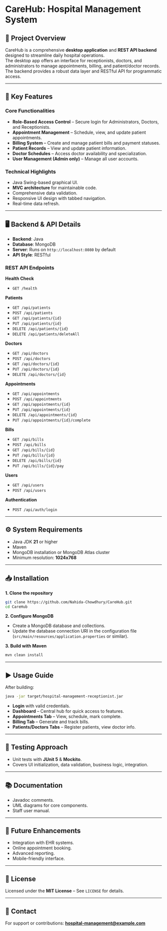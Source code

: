 # CareHub: Hospital Management System

## 📌 Project Overview
CareHub is a comprehensive **desktop application** and **REST API backend** designed to streamline daily hospital operations.  
The desktop app offers an interface for receptionists, doctors, and administrators to manage appointments, billing, and patient/doctor records.  
The backend provides a robust data layer and RESTful API for programmatic access.

---

## 🚀 Key Features

### Core Functionalities
- **Role-Based Access Control** – Secure login for Administrators, Doctors, and Receptionists.
- **Appointment Management** – Schedule, view, and update patient appointments.
- **Billing System** – Create and manage patient bills and payment statuses.
- **Patient Records** – View and update patient information.
- **Doctor Schedules** – Access doctor availability and specialization.
- **User Management (Admin only)** – Manage all user accounts.

### Technical Highlights
- Java Swing-based graphical UI.
- **MVC architecture** for maintainable code.
- Comprehensive data validation.
- Responsive UI design with tabbed navigation.
- Real-time data refresh.

---

## 🖥 Backend & API Details
- **Backend**: Java  
- **Database**: MongoDB  
- **Server**: Runs on `http://localhost:8080` by default  
- **API Style**: RESTful

### REST API Endpoints
**Health Check**
- `GET /health`

**Patients**
- `GET /api/patients`
- `POST /api/patients`
- `GET /api/patients/{id}`
- `PUT /api/patients/{id}`
- `DELETE /api/patients/{id}`
- `DELETE /api/patients/deleteAll`

**Doctors**
- `GET /api/doctors`
- `POST /api/doctors`
- `GET /api/doctors/{id}`
- `PUT /api/doctors/{id}`
- `DELETE /api/doctors/{id}`

**Appointments**
- `GET /api/appointments`
- `POST /api/appointments`
- `GET /api/appointments/{id}`
- `PUT /api/appointments/{id}`
- `DELETE /api/appointments/{id}`
- `PUT /api/appointments/{id}/complete`

**Bills**
- `GET /api/bills`
- `POST /api/bills`
- `GET /api/bills/{id}`
- `PUT /api/bills/{id}`
- `DELETE /api/bills/{id}`
- `PUT /api/bills/{id}/pay`

**Users**
- `GET /api/users`
- `POST /api/users`

**Authentication**
- `POST /api/auth/login`

---

## ⚙️ System Requirements
- Java JDK **21** or higher
- Maven
- MongoDB installation or MongoDB Atlas cluster
- Minimum resolution: **1024x768**

---

## 📥 Installation

**1. Clone the repository**
```bash
git clone https://github.com/Nahida-Chowdhury/CareHub.git
cd CareHub
```

**2. Configure MongoDB**
- Create a MongoDB database and collections.
- Update the database connection URI in the configuration file (`src/main/resources/application.properties` or similar).

**3. Build with Maven**
```bash
mvn clean install
```

---

## ▶️ Usage Guide
After building:
```bash
java -jar target/hospital-management-receptionist.jar
```

- **Login** with valid credentials.  
- **Dashboard** – Central hub for quick access to features.  
- **Appointments Tab** – View, schedule, mark complete.  
- **Billing Tab** – Generate and track bills.  
- **Patients/Doctors Tabs** – Register patients, view doctor info.

---

## 🧪 Testing Approach
- Unit tests with **JUnit 5** & **Mockito**.
- Covers UI initialization, data validation, business logic, integration.

---

## 📚 Documentation
- Javadoc comments.
- UML diagrams for core components.
- Staff user manual.

---

## 🔮 Future Enhancements
- Integration with EHR systems.
- Online appointment booking.
- Advanced reporting.
- Mobile-friendly interface.

---

## 📜 License
Licensed under the **MIT License** – See `LICENSE` for details.

---

## 📩 Contact
For support or contributions: **hospital-management@example.com**
